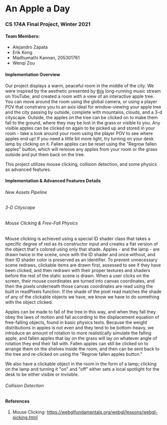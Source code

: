# An Apple a Day

### CS 174A Final Project, Winter 2021



#### Team Members:

- Alejandro Zapata
- Erik Kong
- Madhumathi Kannan, 205301761
- Wenqi Zou



#### Implementation Overview

Our project displays a warm, peaceful room in the middle of the city. We were inspired by the aesthetic presented by [this](https://www.youtube.com/watch?v=5qap5aO4i9A) long-running music stream on YouTube, and created a room with a view of an interactive apple tree. You can move around the room using the global camera, or using a player POV that constrains you to an axis ideal for window-viewing your apple tree and the city passing by outside, complete with mountains, clouds, and a 3-d cityscape. Outside, the apples on the tree can be clicked on to make them fall to the ground, where they may be lost in the grass or visible to you. Any visible apples can be clicked on again to be picked up and stored in your room - take a look around your room using the player POV to see where apples end up! If you need a little bit more light, try turning on your desk lamp by clicking on it. Fallen apples can be reset using the "Regrow fallen apples" button, which will remove  any apples from your room or the grass outside and put them back on the tree.

This project utilizes mouse clicking, collision detection, and some physics as advanced features.



#### Implementation & Advanced Features Details

###### New Assets Pipeline

###### 3-D Cityscape

###### Mouse Clicking & Free-Fall Physics

Mouse clicking is achieved using a special ID shader class that takes a specific degree of red as its constructor input and creates a flat version of the object that's colored using only that shade. Apples - and the lamp - are drawn twice in the scene, once with the ID shader and once without, and their ID shader color is preserved as an identifier. To prevent unnecessary scene redraws, clickable items are drawn first, assessed to see if they have been clicked, and then redrawn with their proper textures and shaders before the rest of the static scene is drawn. When a user clicks on the screen, their mouse coordinates are turned into canvas coordinates, and then the pixels underneath those canvas coordinates are read using the built in readPixels function. If the shade of the pixel read matches the shade of any of the clickable objects we have, we know we have to do something with the object clicked. 

Apples can be made to fall of the tree in this way, and when they fall they obey the laws of motion and fall according to the displacement equation of free-falling objects, found in basic physics texts. Because the weight distributions in apples is not even and they tend to be bottom-heavy, we introduce an amount of rotation to more realistically simulate the falling apple, and fallen apples that lay on the grass will lay on whatever angle of rotation they end their fall with. Fallen apples can still be clicked on to arrange them on the shelves inside the room, and then can be sent back to the tree and re-clicked on using the "Regrow fallen apples button."

We also have a clickable object in the room in the form of a lamp; clicking on the lamp and turning it "on" and "off" either sets a local spotlight for the desk to be either visible or invisible.

###### Collision Detection



#### References

1. Mouse Clicking: https://webglfundamentals.org/webgl/lessons/webgl-picking.html

   





  
